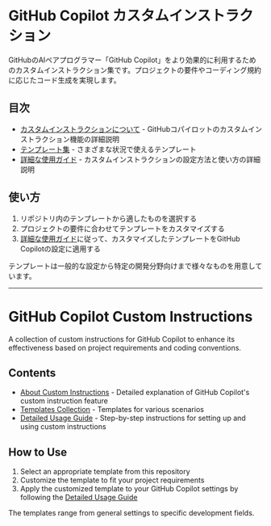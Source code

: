 # GitHub Copilot カスタムインストラクション

GitHubのAIペアプログラマー「GitHub Copilot」をより効果的に利用するためのカスタムインストラクション集です。プロジェクトの要件やコーディング規約に応じたコード生成を実現します。

## 目次

- [カスタムインストラクションについて](docs/custom-instructions.md) - GitHubコパイロットのカスタムインストラクション機能の詳細説明
- [テンプレート集](templates/) - さまざまな状況で使えるテンプレート
- [詳細な使用ガイド](docs/usage-guide.md) - カスタムインストラクションの設定方法と使い方の詳細説明

## 使い方

1. リポジトリ内のテンプレートから適したものを選択する
2. プロジェクトの要件に合わせてテンプレートをカスタマイズする
3. [詳細な使用ガイド](docs/usage-guide.md)に従って、カスタマイズしたテンプレートをGitHub Copilotの設定に適用する

テンプレートは一般的な設定から特定の開発分野向けまで様々なものを用意しています。

---

# GitHub Copilot Custom Instructions

A collection of custom instructions for GitHub Copilot to enhance its effectiveness based on project requirements and coding conventions.

## Contents

- [About Custom Instructions](docs/custom-instructions.md) - Detailed explanation of GitHub Copilot's custom instruction feature
- [Templates Collection](templates/) - Templates for various scenarios
- [Detailed Usage Guide](docs/usage-guide.md) - Step-by-step instructions for setting up and using custom instructions

## How to Use

1. Select an appropriate template from this repository
2. Customize the template to fit your project requirements
3. Apply the customized template to your GitHub Copilot settings by following the [Detailed Usage Guide](docs/usage-guide.md)

The templates range from general settings to specific development fields.
